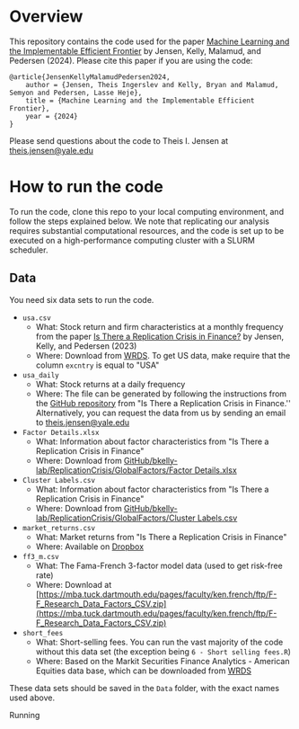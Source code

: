 # Overview
This repository contains the code used for the paper [Machine Learning and the Implementable Efficient Frontier](https://papers.ssrn.com/sol3/papers.cfm?abstract_id=4187217) by Jensen, Kelly, Malamud, and Pedersen (2024). Please cite this paper if you are using the code:
```
@article{JensenKellyMalamudPedersen2024,
	author = {Jensen, Theis Ingerslev and Kelly, Bryan and Malamud, Semyon and Pedersen, Lasse Heje},
	title = {Machine Learning and the Implementable Efficient Frontier},
	year = {2024}
}
```

Please send questions about the code to Theis I. Jensen at [theis.jensen@yale.edu](mailto:theis.jensen@yale.edu)


# How to run the code
To run the code, clone this repo to your local computing environment, and follow the steps explained below. We note that replicating our analysis requires substantial computational resources, and the code is set up to be executed on a high-performance computing cluster with a SLURM scheduler. 

## Data
You need six data sets to run the code. 
- `usa.csv`
    - What: Stock return and firm characteristics at a monthly frequency from the paper [Is There a Replication Crisis in Finance?](https://onlinelibrary.wiley.com/doi/10.1111/jofi.13249) by Jensen, Kelly, and Pedersen (2023)
    - Where: Download from [WRDS](https://wrds-www.wharton.upenn.edu/pages/get-data/contributed-data-forms/global-factor-data/). To get US data, make require that the column `excntry` is equal to "USA"
- `usa_daily`
    - What: Stock returns at a daily frequency
    - Where: The file can be generated by following the instructions from the [GitHub repository](https://github.com/bkelly-lab/ReplicationCrisis/tree/master/GlobalFactors) from "Is There a Replication Crisis in Finance.'' Alternatively, you can request the data from us by sending an email to [theis.jensen@yale.edu](mailto:theis.jensen@yale.edu)
- `Factor Details.xlsx`
    - What: Information about factor characteristics from "Is There a Replication Crisis in Finance"
    - Where: Download from [GitHub/bkelly-lab/ReplicationCrisis/GlobalFactors/Factor Details.xlsx](https://github.com/bkelly-lab/ReplicationCrisis/blob/master/GlobalFactors/Factor%20Details.xlsx)
- `Cluster Labels.csv`
    - What: Information about factor characteristics from "Is There a Replication Crisis in Finance"
    - Where: Download from [GitHub/bkelly-lab/ReplicationCrisis/GlobalFactors/Cluster Labels.csv](https://github.com/bkelly-lab/ReplicationCrisis/blob/master/GlobalFactors/Cluster%20Labels.csv)
- `market_returns.csv`
    - What: Market returns from "Is There a Replication Crisis in Finance"
    - Where: Available on [Dropbox](https://www.dropbox.com/sh/xq278bryrj0qf9s/AABUTvTGok91kakyL07LKyQoa?dl=0)
- `ff3_m.csv`
    - What: The Fama-French 3-factor model data (used to get risk-free rate)
    - Where: Download at [https://mba.tuck.dartmouth.edu/pages/faculty/ken.french/ftp/F-F_Research_Data_Factors_CSV.zip](https://mba.tuck.dartmouth.edu/pages/faculty/ken.french/ftp/F-F_Research_Data_Factors_CSV.zip)
- `short_fees`
    - What: Short-selling fees. You can run the vast majority of the code without this data set (the exception being `6 - Short selling fees.R`)
    - Where: Based on the Markit Securities Finance Analytics - American Equities data base, which can be downloaded from [WRDS](https://wrds-www.wharton.upenn.edu/pages/get-data/markit/markit-securities-finance-analytics-equities/american-equities/)


These data sets should be saved in the `Data` folder, with the exact names used above. 

Running 